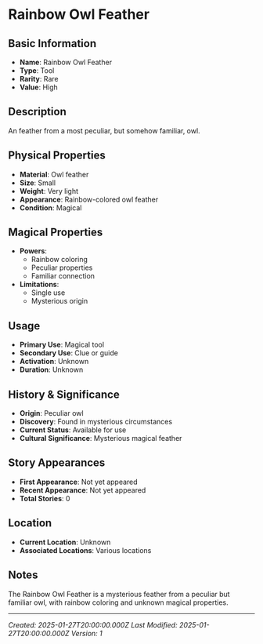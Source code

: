 # Rainbow Owl Feather

## Basic Information
- **Name**: Rainbow Owl Feather
- **Type**: Tool
- **Rarity**: Rare
- **Value**: High

## Description
An feather from a most peculiar, but somehow familiar, owl.

## Physical Properties
- **Material**: Owl feather
- **Size**: Small
- **Weight**: Very light
- **Appearance**: Rainbow-colored owl feather
- **Condition**: Magical

## Magical Properties
- **Powers**: 
  - Rainbow coloring
  - Peculiar properties
  - Familiar connection
- **Limitations**: 
  - Single use
  - Mysterious origin

## Usage
- **Primary Use**: Magical tool
- **Secondary Use**: Clue or guide
- **Activation**: Unknown
- **Duration**: Unknown

## History & Significance
- **Origin**: Peculiar owl
- **Discovery**: Found in mysterious circumstances
- **Current Status**: Available for use
- **Cultural Significance**: Mysterious magical feather

## Story Appearances
- **First Appearance**: Not yet appeared
- **Recent Appearance**: Not yet appeared
- **Total Stories**: 0

## Location
- **Current Location**: Unknown
- **Associated Locations**: Various locations

## Notes
The Rainbow Owl Feather is a mysterious feather from a peculiar but familiar owl, with rainbow coloring and unknown magical properties.

---
*Created: 2025-01-27T20:00:00.000Z*
*Last Modified: 2025-01-27T20:00:00.000Z*
*Version: 1*
